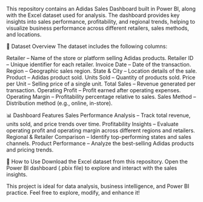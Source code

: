 This repository contains an Adidas Sales Dashboard built in Power BI, along with the Excel dataset used for analysis. The dashboard provides key insights into sales performance, profitability, and regional trends, helping to visualize business performance across different retailers, sales methods, and locations.

📂 Dataset Overview
The dataset includes the following columns:

Retailer – Name of the store or platform selling Adidas products.
Retailer ID – Unique identifier for each retailer.
Invoice Date – Date of the transaction.
Region – Geographic sales region.
State & City – Location details of the sale.
Product – Adidas product sold.
Units Sold – Quantity of products sold.
Price per Unit – Selling price of a single unit.
Total Sales – Revenue generated per transaction.
Operating Profit – Profit earned after operating expenses.
Operating Margin – Profitability percentage relative to sales.
Sales Method – Distribution method (e.g., online, in-store).

📊 Dashboard Features
Sales Performance Analysis – Track total revenue, units sold, and price trends over time.
Profitability Insights – Evaluate operating profit and operating margin across different regions and retailers.
Regional & Retailer Comparison – Identify top-performing states and sales channels.
Product Performance – Analyze the best-selling Adidas products and pricing trends.

🔗 How to Use
Download the Excel dataset from this repository.
Open the Power BI dashboard (.pbix file) to explore and interact with the sales insights.

This project is ideal for data analysis, business intelligence, and Power BI practice. Feel free to explore, modify, and enhance it!
